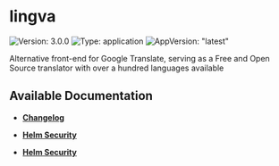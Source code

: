 # lingva

![Version: 3.0.0](https://img.shields.io/badge/Version-3.0.0-informational?style=flat-square) ![Type: application](https://img.shields.io/badge/Type-application-informational?style=flat-square) ![AppVersion: "latest"](https://img.shields.io/badge/AppVersion-"latest"-informational?style=flat-square)

Alternative front-end for Google Translate, serving as a Free and Open Source translator with over a hundred languages available

## Available Documentation

- [**Changelog**](CHANGELOG)

- [**Helm Security**](container-security)

- [**Helm Security**](helm-security)

